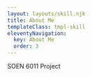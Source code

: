 ```yaml
---
layout: layouts/skill.njk
title: About Me
templateClass: tmpl-skill
eleventyNavigation:
  key: About Me
  order: 3
---
```


SOEN 6011 Project
